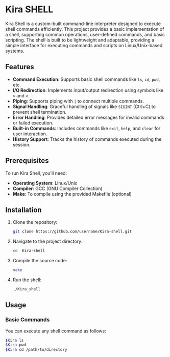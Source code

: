 # Kira SHELL 

Kira Shell is a custom-built command-line interpreter designed to execute shell commands efficiently. This project provides a basic implementation of a shell, supporting common operations, user-defined commands, and basic scripting. The shell is built to be lightweight and adaptable, providing a simple interface for executing commands and scripts on Linux/Unix-based systems.

## Features

- **Command Execution**: Supports basic shell commands like `ls`, `cd`, `pwd`, etc.
- **I/O Redirection**: Implements input/output redirection using symbols like `>` and `<`.
- **Piping**: Supports piping with `|` to connect multiple commands.
- **Signal Handling**: Graceful handling of signals like `SIGINT` (Ctrl+C) to prevent shell termination.
- **Error Handling**: Provides detailed error messages for invalid commands or failed execution.
- **Built-in Commands**: Includes commands like `exit`, `help`, and `clear` for user interaction.
- **History Support**: Tracks the history of commands executed during the session.

## Prerequisites

To run Kira Shell, you'll need:

- **Operating System**: Linux/Unix
- **Compiler**: GCC (GNU Compiler Collection)
- **Make**: To compile using the provided Makefile (optional)

## Installation

1. Clone the repository:
    ```bash
    git clone https://github.com/username/Kira-shell.git
    ```

2. Navigate to the project directory:
    ```bash
    cd  Kira-shell
    ```

3. Compile the source code:
    ```bash
    make
    ```

4. Run the shell:
    ```bash
    ./Kira_shell
    ```

## Usage

### Basic Commands

You can execute any shell command as follows:

```bash
$Kira ls
$Kira pwd
$Kira cd /path/to/directory
